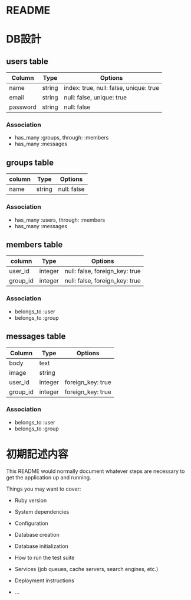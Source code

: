 # README

# DB設計

  ## users table
  |Column|Type|Options|
  |------|----|-------|
  |name|string|index: true, null: false, unique: true|
  |email|string|null: false, unique: true|
  |password|string|null: false|

  ### Association
  * has_many :groups, through: :members
  * has_many :messages

  ## groups table
  |column|Type|Options|
  |------|----|-------|
  |name|string|null: false|

  ### Association
  * has_many :users, through: :members
  * has_many :messages

  ## members table
  |column|Type|Options|
  |------|----|-------|
  |user_id|integer|null: false, foreign_key: true|
  |group_id|integer|null: false, foreign_key: true|

  ### Association
  * belongs_to :user
  * belongs_to :group

  ## messages table
  |Column|Type|Options|
  |------|----|-------|
  |body|text||
  |image|string||
  |user_id|integer|foreign_key: true|
  |group_id|integer|foreign_key: true|

  ### Association
  * belongs_to :user
  * belongs_to :group

# 初期記述内容
This README would normally document whatever steps are necessary to get the
application up and running.

Things you may want to cover:

* Ruby version

* System dependencies

* Configuration

* Database creation

* Database initialization

* How to run the test suite

* Services (job queues, cache servers, search engines, etc.)

* Deployment instructions

* ...
